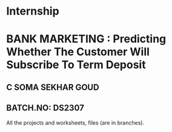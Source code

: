 # Internship
# BANK MARKETING : Predicting Whether The Customer Will Subscribe To Term Deposit

C SOMA SEKHAR GOUD
---------------
BATCH.NO: DS2307
---------------------------------------------------

All the projects and worksheets, files (are in branches).
